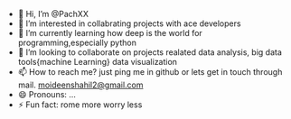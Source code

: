 - 👋 Hi, I’m @PachXX
- 👀 I’m interested in collabrating projects with ace developers 
- 🌱 I’m currently learning how deep is the world for programming,especially python<MYsql><TaBleau>
- 💞️ I’m looking to collaborate on projects realated data analysis, big data tools{machine Learning} data visualization
- 📫 How to reach me? just ping me in github or lets get in touch through mail. moideenshahil2@gmail.com
- 😄 Pronouns: ...
- ⚡ Fun fact: rome more worry less 

<!---
PachXX/PachXX is a ✨ special ✨ repository because its `README.md` (this file) appears on your GitHub profile.
You can click the Preview link to take a look at your changes.
--->
